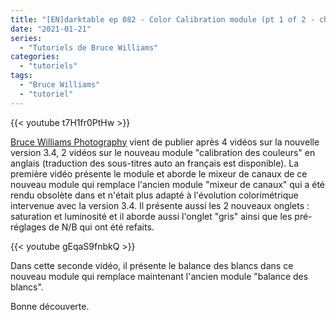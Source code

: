 ```yaml
---
title: "[EN]darktable ep 082 - Color Calibration module (pt 1 of 2 - channel mixer)"
date: "2021-01-21"
series:
  - "Tutoriels de Bruce Williams"
categories: 
  - "tutoriels"
tags: 
  - "Bruce Williams"
  - "tutoriel"
---
```


{{< youtube t7H1fr0PtHw >}}

[Bruce Williams Photography](https://www.youtube.com/channel/UCkqe4BYsllmcxo2dsF-rFQw) vient de publier après 4 vidéos sur la nouvelle version 3.4, 2 vidéos sur le nouveau module "calibration des couleurs" en anglais (traduction des sous-titres auto an français est disponible). La première vidéo présente le module et aborde le mixeur de canaux de ce nouveau module qui remplace l'ancien module "mixeur de canaux" qui a été rendu obsolète dans et n'était plus adapté à l'évolution colorimétrique intervenue avec la version 3.4. Il présente aussi les 2 nouveaux onglets : saturation et luminosité et il aborde aussi l'onglet "gris" ainsi que les pré-réglages de N/B qui ont été refaits.

{{< youtube gEqaS9fnbkQ >}}

Dans cette seconde vidéo, il présente le balance des blancs dans ce nouveau module qui remplace maintenant l'ancien module "balance des blancs".

Bonne découverte.

